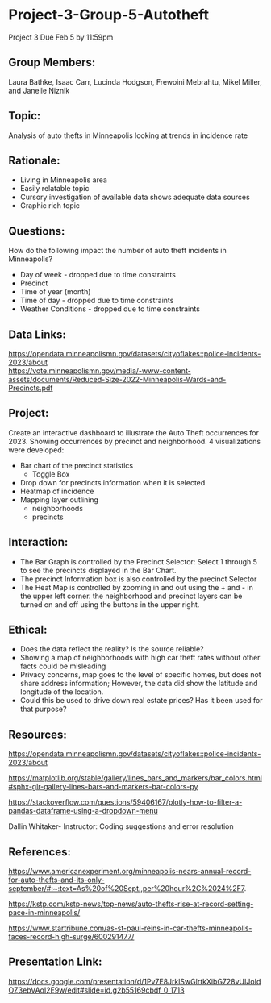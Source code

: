 # Project-3-Group-5-Autotheft
Project 3 Due Feb 5 by 11:59pm
## Group Members: 
Laura Bathke, Isaac Carr, Lucinda Hodgson, Frewoini Mebrahtu, Mikel Miller, and Janelle Niznik
## Topic:
Analysis of auto thefts in Minneapolis looking at trends in incidence rate
## Rationale: 
* Living in Minneapolis area
* Easily relatable topic
* Cursory investigation of available data shows adequate data sources
* Graphic rich topic
## Questions: 
How do the following impact the number of auto theft incidents in Minneapolis?
* Day of week  - dropped due to time constraints
* Precinct
* Time of year (month)
* Time of day - dropped due to time constraints
* Weather Conditions - dropped due to time constraints
## Data Links: 
https://opendata.minneapolismn.gov/datasets/cityoflakes::police-incidents-2023/about    
https://vote.minneapolismn.gov/media/-www-content-assets/documents/Reduced-Size-2022-Minneapolis-Wards-and-Precincts.pdf
## Project:
Create an interactive dashboard to illustrate the Auto Theft occurrences for 2023.  Showing occurrences by 
precinct and neighborhood.   4 visualizations were developed:
* Bar chart of the precinct statistics
  - Toggle Box
* Drop down for precincts information when it is selected
* Heatmap of incidence
* Mapping layer outlining
  - neighborhoods
  - precincts
## Interaction:
* The Bar Graph is controlled by the Precinct Selector:  Select 1 through 5 to see the precincts displayed in the Bar Chart.
* The precinct Information box is also controlled by the precinct Selector
* The Heat Map is controlled by zooming in and out using the + and - in the upper left corner.  the neighborhood and precinct layers can be turned on and off using the buttons in the upper right.
## Ethical:
* Does the data reflect the reality? Is the source reliable? 
* Showing a map of neighborhoods with high car theft rates without other facts could be misleading
* Privacy concerns, map goes to the level of specific homes, but does not share address information; However, the data did show the latitude and longitude of the location.
* Could this be used to drive down real estate prices? Has it been used for that purpose?
## Resources:
https://opendata.minneapolismn.gov/datasets/cityoflakes::police-incidents-2023/about 

https://matplotlib.org/stable/gallery/lines_bars_and_markers/bar_colors.html#sphx-glr-gallery-lines-bars-and-markers-bar-colors-py

https://stackoverflow.com/questions/59406167/plotly-how-to-filter-a-pandas-dataframe-using-a-dropdown-menu

Dallin Whitaker- Instructor: Coding suggestions and error resolution

## References:
https://www.americanexperiment.org/minneapolis-nears-annual-record-for-auto-thefts-and-its-only-september/#:~:text=As%20of%20Sept.,per%20hour%2C%2024%2F7.

https://kstp.com/kstp-news/top-news/auto-thefts-rise-at-record-setting-pace-in-minneapolis/ 

https://www.startribune.com/as-st-paul-reins-in-car-thefts-minneapolis-faces-record-high-surge/600291477/ 

## Presentation Link:
https://docs.google.com/presentation/d/1Pv7E8JrklSwGlrtkXibG728vUIJoIdOZ3ebVAoI2E9w/edit#slide=id.g2b55169cbdf_0_1713

